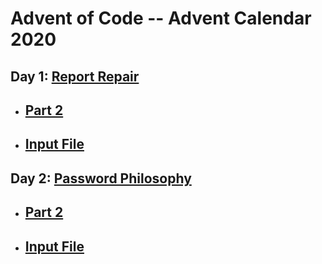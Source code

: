 # Advent of Code -- Advent Calendar 2020
## Day 1: [Report Repair](https://github.com/PhilHuangSW/AdventCalendar2020/blob/master/day1ReportRepair.js)
- ## [Part 2](https://github.com/PhilHuangSW/AdventCalendar2020/blob/master/day1Part2.js)
- ## [Input File](https://github.com/PhilHuangSW/AdventCalendar2020/blob/master/day1Input.txt)
## Day 2: [Password Philosophy](https://github.com/PhilHuangSW/AdventCalendar2020/blob/master/day2PasswordPhilosophy.js)
- ## [Part 2](https://github.com/PhilHuangSW/AdventCalendar2020/blob/master/day2Part2.js)
- ## [Input File](https://github.com/PhilHuangSW/AdventCalendar2020/blob/master/day2Input.txt)